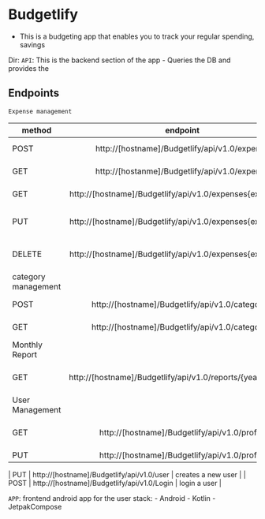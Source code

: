 # Budgetlify
- This is a budgeting app that enables you to track your regular spending, savings

Dir:
`API`: This is the backend section of the app
    - Queries  the DB and provides the
## Endpoints
    Expense management
| method | endpoint | purpose |
|--------| :-------:|--------:|
| POST | http://[hostname]/Budgetlify/api/v1.0/expense | create a new expense |
| GET | http://[hostanme]/Budgetlify/api/v1.0/expense | get a list of all expenses |
| GET | http://[hostname]/Budgetlify/api/v1.0/expenses{expense ID} | get a specific expense |
| PUT | http://[hostname]/Budgetlify/api/v1.0/expenses{expense ID} |  update an existing expense|
| DELETE | http://[hostname]/Budgetlify/api/v1.0/expenses{expense ID} | delete a specific expense | 
|   category management |
| POST | http://[hostname]/Budgetlify/api/v1.0/categories | create categories |
| GET | http://[hostname]/Budgetlify/api/v1.0/categories | get a list of all categories
|      Monthly Report |
| GET | http://[hostname]/Budgetlify/api/v1.0/reports/{year}/{month} | Get reports for a specific month |
| User Management |
| GET | http://[hostname]/Budgetlify/api/v1.0/profile | Get info of an authenticated user |
| PUT | http://[hostname]/Budgetlify/api/v1.0/profile | update a user |

| PUT | http://[hostname]/Budgetlify/api/v1.0/user | creates a new user |
| POST | http://[hostname]/Budgetlify/api/v1.0/Login | login a user |

   
`APP`: frontend android app for the user 
        stack:
                - Android
                - Kotlin
                - JetpakCompose

